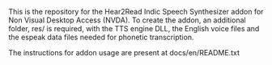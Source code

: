 This is the repository for the Hear2Read Indic Speech Synthesizer addon for Non Visual Desktop Access (NVDA). To create the addon, an additional folder, res/ is required, with the TTS engine DLL, the English voice files and the espeak data files needed for phonetic transcription.

The instructions for addon usage are present at docs/en/README.txt
